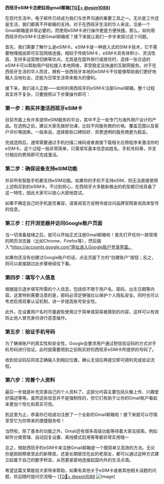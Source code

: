 **西班牙eSIM卡怎麽註冊gmail郵箱[[TG💪+ @esim1088](https://t.me/s/esim1088)]**

在现代生活中，电子邮件已经成为我们与世界沟通的重要工具之一。无论是工作还是生活，我们都离不开邮箱的支持。对于在西班牙生活的华人来说，注册一个Gmail邮箱是非常必要的，而使用eSIM卡进行操作更是方便快捷。那么，如何用西班牙的eSIM卡注册Gmail邮箱呢？接下来就让我们一步步来探讨这个问题。

首先，我们需要了解什么是eSIM卡。eSIM卡是一种嵌入式的SIM卡技术，它不需要物理插拔即可实现网络连接。相较于传统SIM卡，eSIM卡具有体积小、灵活性高、支持多运营商切换等优点。尤其是在国外旅行或居住时，选择一张合适的eSIM卡可以帮助用户轻松接入本地网络，享受稳定且快速的互联网服务。对于在西班牙生活的华人而言，拥有一张西班牙本地的eSIM卡不仅能够帮助我们更好地融入当地社会，还能为日常生活带来极大的便利。

接下来，我们进入正题——如何利用西班牙的eSIM卡注册Gmail邮箱。整个过程其实并不复杂，只要按照以下步骤操作即可：

### 第一步：购买并激活西班牙eSIM卡

目前市面上有许多提供eSIM服务的平台，其中不乏一些专门为海外用户设计的产品。在选购之前，建议大家先做好功课，比较不同服务商的价格、覆盖范围以及客户评价等因素。一般来说，选择那些口碑较好、资费透明的服务商更为稳妥。

完成选购后，通常需要通过手机扫描二维码或者直接下载相关应用程序来激活你的eSIM卡。这个过程一般非常简单，只需填写基本信息如姓名、手机号码等，并支付相应的费用即可完成激活。

### 第二步：确保设备支持eSIM功能

并非所有智能手机都支持eSIM功能。如果你的手机不支持eSIM，则无法直接使用上述购买到的eSIM卡。不过别担心，在西班牙大多数新推出的机型都已经具备了这一特性，因此大家可以放心大胆地尝试。

如果不确定自己的手机是否兼容，请查阅官方说明书或访问品牌官网查询具体型号的信息。

### 第三步：打开浏览器并访问Google账户页面

当一切准备就绪之后，就可以开始正式注册Gmail邮箱啦！首先打开任何一款常用的网页浏览器（比如Chrome、Firefox等），然后输入“https://accounts.google.com”网址进入Google账户登录界面。

如果你还没有创建过Google账户的话，点击页面下方的“创建账户”按钮；反之，则可以直接跳过此步骤继续往下看。

### 第四步：填写个人信息

根据提示逐步填写所需的个人信息，包括但不限于用户名、密码、出生日期等内容。这里特别需要注意的是，密码必须足够强壮以保护个人隐私安全。同时也可以考虑启用双重认证机制，进一步提高账号安全性。

此外，在设置用户名时尽量避免使用过于简单或容易被猜到的内容，这样可以有效防止他人冒充身份进行恶意操作。

### 第五步：验证手机号码

为了确保账户的真实性和安全性，Google会要求用户通过短信验证码的方式对手机号码进行验证。此时就需要用到之前购买好的西班牙eSIM卡所提供的号码了。

收到验证码后将其正确输入到相应位置，确认无误后再提交即可顺利完成验证流程。

### 第六步：完善个人资料

最后一步就是补充完善自己的个人资料了。这部分内容主要包括头像上传、兴趣爱好描述等等。虽然这些信息并不是强制性的，但它们有助于让你的Gmail账户看起来更加个性化和真实可信。

到这里为止，恭喜你已经成功注册了一个全新的Gmail邮箱啦！接下来就可以尽情享受它为你带来的便捷服务啦！

当然啦，除了基本的功能之外，Gmail还有很多高级功能等待着大家去探索。例如邮件分类管理、自动回复设置、离线模式启用等等都非常实用哦～

总之，借助西班牙的eSIM卡来注册Gmail邮箱是一个既简单又高效的方法。无论你是刚刚移居至此的新移民，还是长期居住在此的老朋友，都可以通过这种方式建立起属于自己的数字桥梁，从而更紧密地连接起国内外的生活点滴。

希望这篇文章能给大家带来帮助，如果有其他关于eSIM卡或者其他相关话题的问题，欢迎随时提问交流哦～ [[TG💪+ @esim1088](https://t.me/s/esim1088) ![Image](https://i.postimg.cc/4NQfJmqS/Snipaste-2025-05-13-00-14-12.png)]